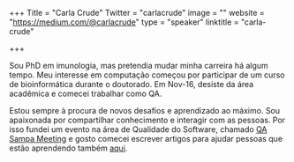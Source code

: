 +++
Title = "Carla Crude"
Twitter = "carlacrude"
image = ""
website = "https://medium.com/@carlacrude"
type = "speaker"
linktitle = "carla-crude"

+++

Sou PhD em imunologia, mas pretendia mudar minha carreira há algum tempo. Meu interesse em computação começou por participar de um curso de bioinformática durante o doutorado. Em Nov-16, desiste da área acadêmica e comecei trabalhar como QA.

Estou sempre à procura de novos desafios e aprendizado ao máximo. Sou apaixonada por compartilhar conhecimento e interagir com as pessoas. Por isso fundei um evento na área de Qualidade do Software, chamado [QA Sampa Meeting](http://qasampameeting.com.br) e gosto comecei escrever artigos para ajudar pessoas que estão aprendendo também [aqui](https://medium.com/@carlacrude).